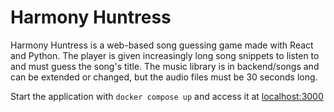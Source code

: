 # Harmony Huntress

Harmony Huntress is a web-based song guessing game made with React and Python. The player is given increasingly long song snippets to listen to and must guess the song's title. The music library is in backend/songs and can be extended or changed, but the audio files must be 30 seconds long.

Start the application with `docker compose up` and access it at [localhost:3000](localhost:3000)
